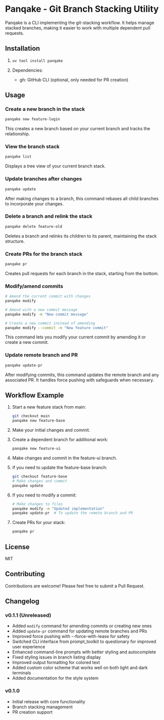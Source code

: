 # Panqake - Git Branch Stacking Utility

Panqake is a CLI implementing the git-stacking workflow. It helps manage stacked branches, making it easier to work with multiple dependent pull requests.

## Installation

1. ```bash
   uv tool install panqake
   ```

2. Dependencies:
   - gh: GitHub CLI (optional, only needed for PR creation)

## Usage

### Create a new branch in the stack

```bash
panqake new feature-login
```

This creates a new branch based on your current branch and tracks the relationship.

### View the branch stack

```bash
panqake list
```

Displays a tree view of your current branch stack.

### Update branches after changes

```bash
panqake update
```

After making changes to a branch, this command rebases all child branches to incorporate your changes.

### Delete a branch and relink the stack

```bash
panqake delete feature-old
```

Deletes a branch and relinks its children to its parent, maintaining the stack structure.

### Create PRs for the branch stack

```bash
panqake pr
```

Creates pull requests for each branch in the stack, starting from the bottom.

### Modify/amend commits

```bash
# Amend the current commit with changes
panqake modify

# Amend with a new commit message
panqake modify -m "New commit message"

# Create a new commit instead of amending
panqake modify --commit -m "New feature commit"
```

This command lets you modify your current commit by amending it or create a new commit.

### Update remote branch and PR

```bash
panqake update-pr
```

After modifying commits, this command updates the remote branch and any associated PR. It handles force pushing with safeguards when necessary.

## Workflow Example

1. Start a new feature stack from main:

   ```bash
   git checkout main
   panqake new feature-base
   ```

2. Make your initial changes and commit.

3. Create a dependent branch for additional work:

   ```bash
   panqake new feature-ui
   ```

4. Make changes and commit in the feature-ui branch.

5. If you need to update the feature-base branch:

   ```bash
   git checkout feature-base
   # Make changes and commit
   panqake update
   ```

6. If you need to modify a commit:

   ```bash
   # Make changes to files
   panqake modify -m "Updated implementation"
   panqake update-pr  # To update the remote branch and PR
   ```

7. Create PRs for your stack:
   ```bash
   panqake pr
   ```

## License

MIT

## Contributing

Contributions are welcome! Please feel free to submit a Pull Request.

## Changelog

### v0.1.1 (Unreleased)

- Added `modify` command for amending commits or creating new ones
- Added `update-pr` command for updating remote branches and PRs
- Improved force pushing with --force-with-lease for safety
- Switched CLI interface from prompt_toolkit to questionary for improved user experience
- Enhanced command-line prompts with better styling and autocomplete
- Fixed styling issues in branch listing display
- Improved output formatting for colored text
- Added custom color scheme that works well on both light and dark terminals
- Added documentation for the style system

### v0.1.0

- Initial release with core functionality
- Branch stacking management
- PR creation support
